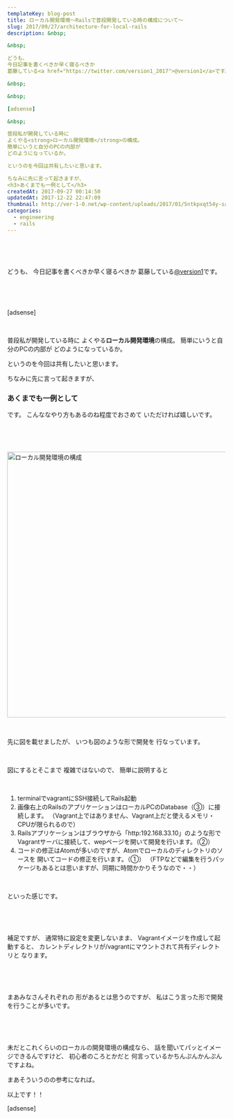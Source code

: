 ```yaml
---
templateKey: blog-post
title: ローカル開発環境〜Railsで普段開発している時の構成について〜
slug: 2017/09/27/architecture-for-local-rails
description: &nbsp;

&nbsp;

どうも、
今日記事を書くべきか早く寝るべきか
葛藤している<a href="https://twitter.com/version1_2017">@version1</a>です。

&nbsp;

&nbsp;

[adsense]

&nbsp;

普段私が開発している時に
よくやる<strong>ローカル開発環境</strong>の構成。
簡単にいうと自分のPCの内部が
どのようになっているか。

というのを今回は共有したいと思います。

ちなみに先に言って起きますが、
<h3>あくまでも一例として</h3>
createdAt: 2017-09-27 00:14:50
updatedAt: 2017-12-22 22:47:09
thumbnail: http://ver-1-0.net/wp-content/uploads/2017/01/5ntkpxqt54y-sai-kiran-anagani.jpg
categories: 
  - engineering
  - rails
---
```


&nbsp;

&nbsp;

どうも、
今日記事を書くべきか早く寝るべきか
葛藤している<a href="https://twitter.com/version1_2017">@version1</a>です。

&nbsp;

&nbsp;

[adsense]

&nbsp;

普段私が開発している時に
よくやる<strong>ローカル開発環境</strong>の構成。
簡単にいうと自分のPCの内部が
どのようになっているか。

というのを今回は共有したいと思います。

ちなみに先に言って起きますが、
<h3>あくまでも一例として</h3>
です。
こんななやり方もあるのね程度でおさめて
いただければ嬉しいです。

&nbsp;

&nbsp;

<img class="alignnone size-full wp-image-704" src="http://ver-1-0.net/wp-content/uploads/2017/09/Untitled-Diagram.png" alt="ローカル開発環境の構成" width="721" height="611" />

&nbsp;

先に図を載せましたが、
いつも図のような形で開発を
行なっています。

&nbsp;

図にするとそこまで
複雑ではないので、
簡単に説明すると

&nbsp;
<ol>
 	<li>terminalでvagrantにSSH接続してRails起動</li>
 	<li>画像右上のRailsのアプリケーションはローカルPCのDatabase（③）に接続します。
（Vagrant上ではありません、Vagrant上だと使えるメモリ・CPUが限られるので）</li>
 	<li>Railsアプリケーションはブラウザから「http:192.168.33.10」のような形で
Vagrantサーバに接続して、wepページを開いて開発を行います。（②）</li>
 	<li>コードの修正はAtomが多いのですが、Atomでローカルのディレクトリのソースを
開いてコードの修正を行います。（①）
（FTPなどで編集を行うパッケージもあるとは思いますが、同期に時間かかりそうなので・・）</li>
</ol>
&nbsp;

といった感じです。

&nbsp;

&nbsp;

補足ですが、
通常特に設定を変更しないまま、
Vagrantイメージを作成して起動すると、
カレントディレクトリが/vagrantにマウントされて共有ディレクトリと
なります。

&nbsp;

&nbsp;

まあみなさんそれぞれの
形があるとは思うのですが、
私はこう言った形で開発を行うことが多いです。

&nbsp;

&nbsp;

未だとこれくらいのローカルの開発環境の構成なら、
話を聞いてパッとイメージできるんですけど、
初心者のころとかだと
何言っているかちんぷんかんぷんですよね。

まあそういうのの参考になれば。

以上です！！

[adsense]
